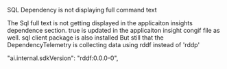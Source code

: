 SQL Dependency is not displaying full command text 

The Sql full text is not getting displayed in the applicaiton insights dependence section.
<EnableSqlCommandTextInstrumentation>true</EnableSqlCommandTextInstrumentation> is updated in the applicaiton insight congif file as well.
sql client package is also installed
But still that the DependencyTelemetry  is collecting data using rddf instead of 'rddp'

 "ai.internal.sdkVersion": "rddf:0.0.0-0",
 
 
